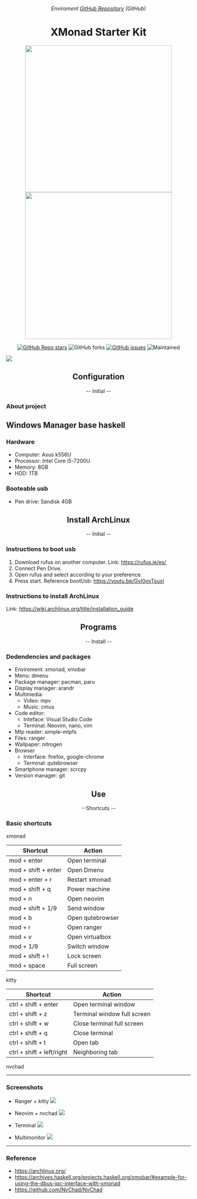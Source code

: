 <div align="center">
<p><em>Enviroment <a href="https://github.com/LimbergVillcaCoraite/DtosArchLinux" align="center">GitHub Repository</a> (GitHub)</em></p>

<h1 align="center">XMonad Starter Kit</h1>

<p align="center">
    <img src="screen/maim-eDP1-20230713-155834.png" align="center" width="400">
    <img src="screen/maim-eDP1-20230713-155919.png" align="center" width="400"> 
</p>


<a href="https://github.com/NeshHari/XMonad/stargazers">![GitHub Repo stars](https://img.shields.io/github/stars/NeshHari/XMonad?color=f2cdcd&label=STARS%20&logo=github&logoColor=f2cdcd&style=for-the-badge)</a>
<img alt="GitHub forks" src="https://img.shields.io/github/forks/NeshHari/XMonad?color=a6e3a1&logo=Git&logoColor=a6e3a1&style=for-the-badge">
<a href="https://github.com/NeshHari/XMonad/issues">![GitHub issues](https://img.shields.io/github/issues/NeshHari/XMonad?color=b4befe&label=ISSUES&logo=GitBook&logoColor=b4befe&style=for-the-badge)<a>
<img alt="Maintained" src="https://img.shields.io/badge/MAINTAINED-DUH!-purple?color=cba6f7&logo=Git&logoColor=cba6f7&style=for-the-badge">

</div>

![](https://github.com/LimbergVillcaCoraite/DtosArchLinux/blob/main/screen/maim-eDP1-20230713-155834.png)

<h2 align="center">Configuration</h2>
<p align="center"> -- Initial --</p>

### About project
Windows Manager base haskell
---

### Hardware
- Computer: Asus k556U
- Processor: Intel Core i5-7200U
- Memory: 8GB
- HDD: 1TB

### Booteable usb
- Pen drive: Sandisk 4GB

<h2 align="center">Install ArchLinux</h2>
<p align="center"> -- Initial --</p>

### Instructions to boot usb
1. Download rufus on another computer.
    Link: https://rufus.ie/es/
2. Connect Pen Drive.
3. Open rufus and select according to your preference.
4. Press start.
    Reference bootUsb: https://youtu.be/GvI0oyTsuxI

### Instructions to install ArchLinux
Link: https://wiki.archlinux.org/title/installation_guide

<h2 align="center">Programs</h2>
<p align="center"> -- Install --</p>

### Dedendencies and packages
- Enviroment: xmonad, xmobar
- Menu: dmenu
- Package manager: pacman, paru
- Display manager: arandr
- Multimedia:
    * Video: mpv
    * Music: cmus
- Code editor:
    - Inteface: Visual Studio Code
    - Terminal: Neovim, nano, vim
- Mtp reader: simple-mtpfs
- Files: ranger
- Wallpaper: nitrogen
- Browser
    - Interface: firefox, google-chrome
    - Terminal: qutebrowser
- Smartphone manager: scrcpy
- Version manager: git

<h2 align="center">Use</h2>
<p align="center"> --Shortcuts --</p>

### Basic shortcuts
xmonad

| Shortcut                                    | Action         |
|---------------------------------------------|----------------|
| mod + enter                                 |  Open terminal |
| mod + shift + enter                         |  Open Dmenu    |
| mod + enter + r                             | Restart xmonad |
| mod + shift + q                             | Power machine  |
| mod + n                                     |  Open neovim   |
| mod + shift + 1/9                           |  Send window   |
| mod + b                                     |Open qutebrowser|
| mod + r                                     |  Open ranger   |
| mod + v                                     | Open virtualbox|
| mod + 1/9                                   |  Switch window |
| mod + shift + l                             |  Lock screen   |
| mod + space                                 |  Full screen   |


kitty

| Shortcut                                    | Action         |
|---------------------------------------------|----------------|
| ctrl + shift + enter                        |Open terminal window|
| ctrl + shift + z                            |Terminal window full screen|
| ctrl + shift + w                        |Close terminal full screen|
| ctrl + shift + q                            |Close terminal|
| ctrl + shift + t                        |Open tab|
| ctrl + shift + left/right                            |Neighboring tab|


nvchad


---
### Screenshots
- Ranger + kitty
![](https://github.com/LimbergVillcaCoraite/DtosArchLinux/blob/main/screen/maim-eDP1-20230713-155919.png)

- Neovim + nvchad
![](https://github.com/LimbergVillcaCoraite/DtosArchLinux/blob/main/screen/maim-eDP1-20230713-155947.png)

- Terminal
![](https://github.com/LimbergVillcaCoraite/DtosArchLinux/blob/main/screen/maim-eDP1-20230713-160003.png)

- Multimonitor
![](https://github.com/LimbergVillcaCoraite/DtosArchLinux/blob/main/screen/maim-full-20230713-155931.png)
---
### Reference
* https://archlinux.org/
* https://archives.haskell.org/projects.haskell.org/xmobar/#example-for-using-the-dbus-ipc-interface-with-xmonad
* https://github.com/NvChad/NvChad
